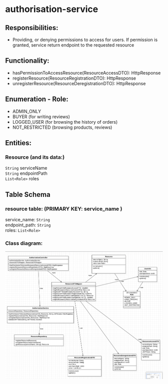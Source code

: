 # authorisation-service

## Responsibilities:
* Providing, or denying permissions to access for users. If permission is granted, service return endpoint to the requested resource

## Functionality:
* hasPermissionToAccessResource(ResourceAccessDTO): HttpResponse
* registerResource(ResourceRegistrationDTO): HttpResponse
* unregisterResource(ResourceDeregistrationDTO): HttpResponse

## Enumeration - Role:
* ADMIN_ONLY
* BUYER (for writing reviews)
* LOGGED_USER (for browsing the history of orders)
* NOT_RESTRICTED (browsing products, reviews)

## Entities:
### Resource (and its data:)
`String` serviceName</br>
`String` endpointPath</br>
`List<Role>` roles</br>

## Table Schema
### resource table: (PRIMARY KEY: service_name )
service_name: `String`</br>
endpoint_path: `String`</br>
roles:  `List<Role>`</br>

### Class diagram:
![class diagram](authorizationServiceClassDiagram.png)
